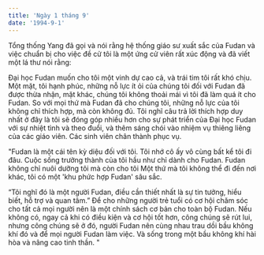 ```yaml
---
title: 'Ngày 1 tháng 9'
date: '1994-9-1'
---
```


Tổng thống Yang đã gọi và nói rằng hệ thống giáo sư xuất sắc của Fudan và việc chuẩn bị cho việc đề cử tôi là một ứng cử viên rất xúc động và đã viết một lá thư nói rằng:

Đại học Fudan muốn cho tôi một vinh dự cao cả, và trái tim tôi rất khó chịu. Một mặt, tôi hạnh phúc, những nỗ lực ít ỏi của chúng tôi đối với Fudan đã được thừa nhận, mặt khác, chúng tôi không thoải mái vì tôi đã làm quá ít cho Fudan. So với mọi thứ mà Fudan đã cho chúng tôi, những nỗ lực của tôi không chỉ thích hợp, mà còn không đủ. Tôi nghĩ câu trả lời thích hợp duy nhất ở đây là tôi sẽ đóng góp nhiều hơn cho sự phát triển của Đại học Fudan với sự nhiệt tình và theo đuổi, và thêm sáng chói vào nhiệm vụ thiêng liêng của các giáo viên. Các sinh viên chân thành phục vụ.

"Fudan là một cái tên kỳ diệu đối với tôi. Tôi nhớ cô ấy vô cùng bất kể tôi đi đâu. Cuộc sống trưởng thành của tôi hầu như chỉ dành cho Fudan. Fudan không chỉ nuôi dưỡng tôi mà còn cho tôi Một thứ mà tôi không thể đi đến nơi khác, tôi có một 'khu phức hợp Fudan' sâu sắc.

“Tôi nghĩ đó là một người Fudan, điều cần thiết nhất là sự tin tưởng, hiểu biết, hỗ trợ và quan tâm.” Để cho những người trẻ tuổi có cơ hội chăm sóc cho tất cả mọi người nên là một chính sách cơ bản cho toàn bộ Fudan. Nếu không có, ngay cả khi có điều kiện và cơ hội tốt hơn, công chúng sẽ rút lui, nhưng công chúng sẽ ở đó, người Fudan nên cùng nhau trau dồi bầu không khí đó và để mọi người Fudan làm việc. Và sống trong một bầu không khí hài hòa và nâng cao tinh thần. "

